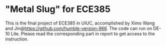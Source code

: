 # "Metal Slug" for ECE385
This is the final project of ECE385 in UIUC, accomplished by Ximo Wang and Jin@https://github.com/humble-version-966. The code can run on DE-10 Lite.
Please read the corresponding part in report to get access to the instruction.
